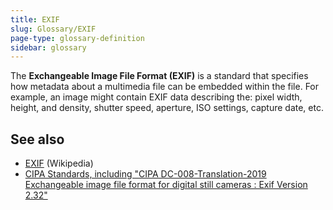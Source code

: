 ```yaml
---
title: EXIF
slug: Glossary/EXIF
page-type: glossary-definition
sidebar: glossary
---
```


The **Exchangeable Image File Format (EXIF)** is a standard that specifies how metadata about a multimedia file can be embedded within the file. For example, an image might contain EXIF data describing the: pixel width, height, and density, shutter speed, aperture, ISO settings, capture date, etc.

## See also

- [EXIF](https://en.wikipedia.org/wiki/Exif) (Wikipedia)
- [CIPA Standards, including "CIPA DC-008-Translation-2019 Exchangeable image file format for digital still cameras : Exif Version 2.32"](https://www.cipa.jp/e/std/std-sec.html)
